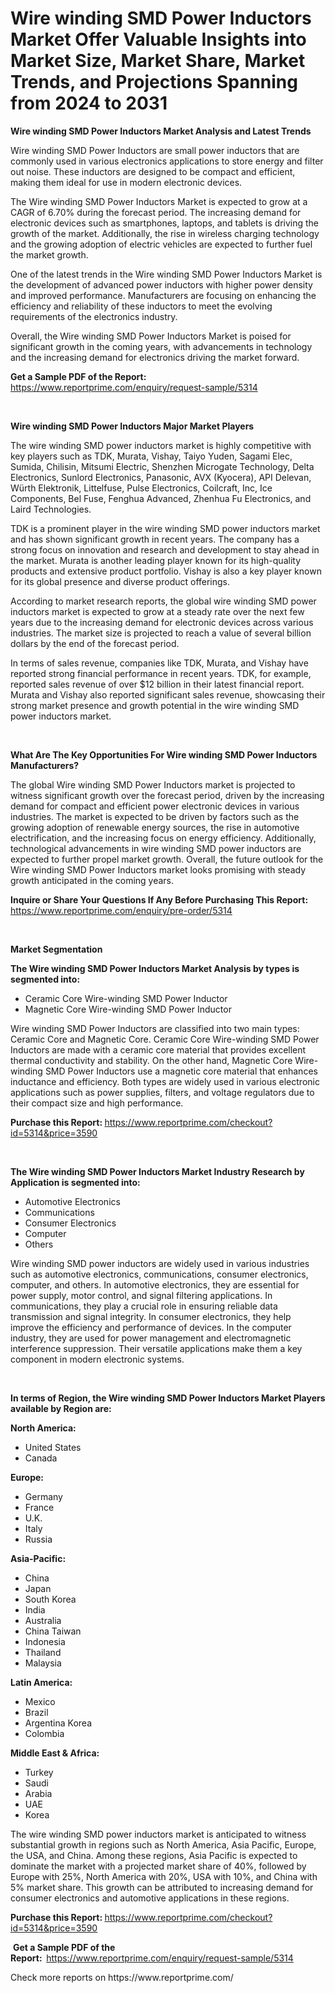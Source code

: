 <p><h1>Wire winding SMD Power Inductors Market Offer Valuable Insights into Market Size, Market Share, Market Trends, and Projections Spanning from 2024 to 2031</h1></p><p><strong>Wire winding SMD Power Inductors Market Analysis and Latest Trends</strong></p>
<p><p>Wire winding SMD Power Inductors are small power inductors that are commonly used in various electronics applications to store energy and filter out noise. These inductors are designed to be compact and efficient, making them ideal for use in modern electronic devices.</p><p>The Wire winding SMD Power Inductors Market is expected to grow at a CAGR of 6.70% during the forecast period. The increasing demand for electronic devices such as smartphones, laptops, and tablets is driving the growth of the market. Additionally, the rise in wireless charging technology and the growing adoption of electric vehicles are expected to further fuel the market growth.</p><p>One of the latest trends in the Wire winding SMD Power Inductors Market is the development of advanced power inductors with higher power density and improved performance. Manufacturers are focusing on enhancing the efficiency and reliability of these inductors to meet the evolving requirements of the electronics industry.</p><p>Overall, the Wire winding SMD Power Inductors Market is poised for significant growth in the coming years, with advancements in technology and the increasing demand for electronics driving the market forward.</p></p>
<p><strong>Get a Sample PDF of the Report:&nbsp;</strong> <a href="https://www.reportprime.com/enquiry/request-sample/5314">https://www.reportprime.com/enquiry/request-sample/5314</a></p>
<p>&nbsp;</p>
<p><strong>Wire winding SMD Power Inductors Major Market Players</strong></p>
<p><p>The wire winding SMD power inductors market is highly competitive with key players such as TDK, Murata, Vishay, Taiyo Yuden, Sagami Elec, Sumida, Chilisin, Mitsumi Electric, Shenzhen Microgate Technology, Delta Electronics, Sunlord Electronics, Panasonic, AVX (Kyocera), API Delevan, Würth Elektronik, Littelfuse, Pulse Electronics, Coilcraft, Inc, Ice Components, Bel Fuse, Fenghua Advanced, Zhenhua Fu Electronics, and Laird Technologies.</p><p>TDK is a prominent player in the wire winding SMD power inductors market and has shown significant growth in recent years. The company has a strong focus on innovation and research and development to stay ahead in the market. Murata is another leading player known for its high-quality products and extensive product portfolio. Vishay is also a key player known for its global presence and diverse product offerings.</p><p>According to market research reports, the global wire winding SMD power inductors market is expected to grow at a steady rate over the next few years due to the increasing demand for electronic devices across various industries. The market size is projected to reach a value of several billion dollars by the end of the forecast period.</p><p>In terms of sales revenue, companies like TDK, Murata, and Vishay have reported strong financial performance in recent years. TDK, for example, reported sales revenue of over $12 billion in their latest financial report. Murata and Vishay also reported significant sales revenue, showcasing their strong market presence and growth potential in the wire winding SMD power inductors market.</p></p>
<p>&nbsp;</p>
<p><strong>What Are The Key Opportunities For Wire winding SMD Power Inductors Manufacturers?</strong></p>
<p><p>The global Wire winding SMD Power Inductors market is projected to witness significant growth over the forecast period, driven by the increasing demand for compact and efficient power electronic devices in various industries. The market is expected to be driven by factors such as the growing adoption of renewable energy sources, the rise in automotive electrification, and the increasing focus on energy efficiency. Additionally, technological advancements in wire winding SMD power inductors are expected to further propel market growth. Overall, the future outlook for the Wire winding SMD Power Inductors market looks promising with steady growth anticipated in the coming years.</p></p>
<p><strong>Inquire or Share Your Questions If Any Before Purchasing This Report:</strong> <a href="https://www.reportprime.com/enquiry/pre-order/5314">https://www.reportprime.com/enquiry/pre-order/5314</a></p>
<p>&nbsp;</p>
<p><strong>Market Segmentation</strong></p>
<p><strong>The Wire winding SMD Power Inductors Market Analysis by types is segmented into:</strong></p>
<p><ul><li>Ceramic Core Wire-winding SMD Power Inductor</li><li>Magnetic Core Wire-winding SMD Power Inductor</li></ul></p>
<p><p>Wire winding SMD Power Inductors are classified into two main types: Ceramic Core and Magnetic Core. Ceramic Core Wire-winding SMD Power Inductors are made with a ceramic core material that provides excellent thermal conductivity and stability. On the other hand, Magnetic Core Wire-winding SMD Power Inductors use a magnetic core material that enhances inductance and efficiency. Both types are widely used in various electronic applications such as power supplies, filters, and voltage regulators due to their compact size and high performance.</p></p>
<p><strong>Purchase this Report:&nbsp;</strong><a href="https://www.reportprime.com/checkout?id=5314&price=3590">https://www.reportprime.com/checkout?id=5314&price=3590</a></p>
<p>&nbsp;</p>
<p><strong>The Wire winding SMD Power Inductors Market Industry Research by Application is segmented into:</strong></p>
<p><ul><li>Automotive Electronics</li><li>Communications</li><li>Consumer Electronics</li><li>Computer</li><li>Others</li></ul></p>
<p><p>Wire winding SMD power inductors are widely used in various industries such as automotive electronics, communications, consumer electronics, computer, and others. In automotive electronics, they are essential for power supply, motor control, and signal filtering applications. In communications, they play a crucial role in ensuring reliable data transmission and signal integrity. In consumer electronics, they help improve the efficiency and performance of devices. In the computer industry, they are used for power management and electromagnetic interference suppression. Their versatile applications make them a key component in modern electronic systems.</p></p>
<p>&nbsp;</p>
<p><strong>In terms of Region, the Wire winding SMD Power Inductors Market Players available by Region are:</strong></p>
<p>
    <p> <strong> North America: </strong>
        <ul>
            <li>United States</li>
            <li>Canada</li>
        </ul>
        </p> 
    <p> <strong> Europe: </strong>
        <ul>
            <li>Germany</li>
            <li>France</li>
            <li>U.K.</li>
            <li>Italy</li>
            <li>Russia</li>
        </ul>
        </p> 
    <p> <strong> Asia-Pacific: </strong>
        <ul>
            <li>China</li>
            <li>Japan</li>
            <li>South Korea</li>
            <li>India</li>
            <li>Australia</li>
            <li>China Taiwan</li>
            <li>Indonesia</li>
            <li>Thailand</li>
            <li>Malaysia</li>
        </ul>
        </p> 
    <p> <strong> Latin America: </strong>
        <ul>
            <li>Mexico</li>
            <li>Brazil</li>
            <li>Argentina Korea</li>
            <li>Colombia</li>
        </ul>
        </p> 
    <p> <strong> Middle East & Africa: </strong>
        <ul>
            <li>Turkey</li>
            <li>Saudi</li>
            <li>Arabia</li>
            <li>UAE</li>
            <li>Korea</li>
        </ul>
    </p>
    </p>
<p><p>The wire winding SMD power inductors market is anticipated to witness substantial growth in regions such as North America, Asia Pacific, Europe, the USA, and China. Among these regions, Asia Pacific is expected to dominate the market with a projected market share of 40%, followed by Europe with 25%, North America with 20%, USA with 10%, and China with 5% market share. This growth can be attributed to increasing demand for consumer electronics and automotive applications in these regions.</p></p>
<p><strong>Purchase this Report: </strong><a href="https://www.reportprime.com/checkout?id=5314&price=3590">https://www.reportprime.com/checkout?id=5314&price=3590</a></p>
<p>&nbsp;<strong>Get a Sample PDF of the Report:&nbsp;&nbsp;</strong><a href="https://www.reportprime.com/enquiry/request-sample/5314">https://www.reportprime.com/enquiry/request-sample/5314</a></p>
<p><strong></strong></p>
<p>Check more reports on https://www.reportprime.com/</p>